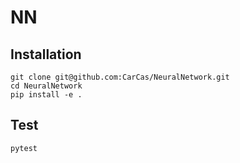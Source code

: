 # NN
## Installation
`git clone git@github.com:CarCas/NeuralNetwork.git`  
`cd NeuralNetwork`  
`pip install -e .`  

## Test
`pytest `